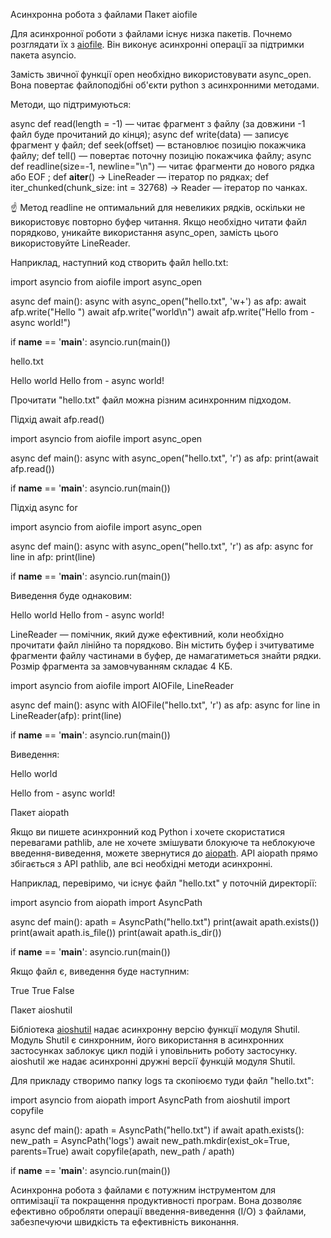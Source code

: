Асинхронна робота з файлами
Пакет aiofile

Для асинхронної роботи з файлами існує низка пакетів. Почнемо розглядати їх з [aiofile](https://github.com/mosquito/aiofile). Він виконує асинхронні операції за підтримки пакета asyncio.

Замість звичної функції open необхідно використовувати async_open. Вона повертає файлоподібні об'єкти python з асинхронними методами.

Методи, що підтримуються:

async def read(length = -1) — читає фрагмент з файлу (за довжини -1 файл буде прочитаний до кінця);
async def write(data) — записує фрагмент у файл;
def seek(offset) — встановлює позицію покажчика файлу;
def tell() — повертає поточну позицію покажчика файлу;
async def readline(size=-1, newline="\\n") — читає фрагменти до нового рядка або EOF ;
def **aiter**() -> LineReader — ітератор по рядках;
def iter_chunked(chunk_size: int = 32768) -> Reader — ітератор по чанках.

☝ Метод readline не оптимальний для невеликих рядків, оскільки не використовує повторно буфер читання. Якщо необхідно читати файл порядково, уникайте використання async_open, замість цього використовуйте LineReader.

Наприклад, наступний код створить файл hello.txt:

import asyncio
from aiofile import async_open

async def main():
async with async_open("hello.txt", 'w+') as afp:
await afp.write("Hello ")
await afp.write("world\\n")
await afp.write("Hello from - async world!")

if **name** == '**main**':
asyncio.run(main())

hello.txt

Hello world
Hello from - async world!

Прочитати "hello.txt" файл можна різним асинхронним підходом.

Підхід await afp.read()

import asyncio
from aiofile import async_open

async def main():
async with async_open("hello.txt", 'r') as afp:
print(await afp.read())

if **name** == '**main**':
asyncio.run(main())

Підхід async for

import asyncio
from aiofile import async_open

async def main():
async with async_open("hello.txt", 'r') as afp:
async for line in afp:
print(line)

if **name** == '**main**':
asyncio.run(main())

Виведення буде однаковим:

Hello world
Hello from - async world!

LineReader — помічник, який дуже ефективний, коли необхідно прочитати файл лінійно та порядково. Він містить буфер і зчитуватиме фрагменти файлу частинами в буфер, де намагатиметься знайти рядки. Розмір фрагмента за замовчуванням складає 4 КБ.

import asyncio
from aiofile import AIOFile, LineReader

async def main():
async with AIOFile("hello.txt", 'r') as afp:
async for line in LineReader(afp):
print(line)

if **name** == '**main**':
asyncio.run(main())

Виведення:

Hello world

Hello from - async world!

Пакет aiopath

Якщо ви пишете асинхронний код Python і хочете скористатися перевагами pathlib, але не хочете змішувати блокуюче та неблокуюче введення-виведення, можете звернутися до [aiopath](https://github.com/alexdelorenzo/aiopath). API aiopath прямо збігається з API pathlib, але всі необхідні методи асинхронні.

Наприклад, перевіримо, чи існує файл "hello.txt" у поточній директорії:

import asyncio
from aiopath import AsyncPath

async def main():
apath = AsyncPath("hello.txt")
print(await apath.exists())
print(await apath.is_file())
print(await apath.is_dir())

if **name** == '**main**':
asyncio.run(main())

Якщо файл є, виведення буде наступним:

True
True
False

Пакет aioshutil

Бібліотека [aioshutil](https://github.com/kumaraditya303/aioshutil) надає асинхронну версію функції модуля Shutil. Модуль Shutil є синхронним, його використання в асинхронних застосунках заблокує цикл подій і уповільнить роботу застосунку. aioshutil же надає асинхронні дружні версії функцій модуля Shutil.

Для прикладу створимо папку logs та скопіюємо туди файл "hello.txt":

import asyncio
from aiopath import AsyncPath
from aioshutil import copyfile

async def main():
apath = AsyncPath("hello.txt")
if await apath.exists():
new_path = AsyncPath('logs')
await new_path.mkdir(exist_ok=True, parents=True)
await copyfile(apath, new_path / apath)

if **name** == '**main**':
asyncio.run(main())

Асинхронна робота з файлами є потужним інструментом для оптимізації та покращення продуктивності програм. Вона дозволяє ефективно обробляти операції введення-виведення (I/O) з файлами, забезпечуючи швидкість та ефективність виконання.
